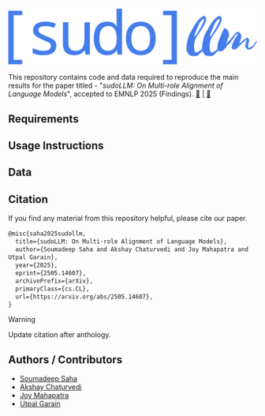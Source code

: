 ![sudoLLM](data/logo.png)

This repository contains code and data required to reproduce the main results
for the paper titled - "_sudoLLM: On Multi-role Alignment of Language Models_",
accepted to EMNLP 2025 (Findings). [:notebook:](https://arxiv.org/abs/2505.14607) | [:email:](mailto:soumadeep.saha97@gmail.com)

## Requirements

## Usage Instructions

## Data

## Citation

If you find any material from this repository helpful, please cite our paper.

```
@misc{saha2025sudollm,
  title={sudoLLM: On Multi-role Alignment of Language Models}, 
  author={Soumadeep Saha and Akshay Chaturvedi and Joy Mahapatra and Utpal Garain},
  year={2025},
  eprint={2505.14607},
  archivePrefix={arXiv},
  primaryClass={cs.CL},
  url={https://arxiv.org/abs/2505.14607}, 
}
```

> [!WARNING]
> Update citation after anthology.

## Authors / Contributors

* [Soumadeep Saha](https://espressovi.github.io)
* [Akshay Chaturvedi](https://scholar.google.com/citations?user=28DvXUAAAAAJ&hl=en)
* [Joy Mahapatra](https://dblp.org/pid/188/9220.html)
* [Utpal Garain](https://isical.ac.in/~utpal)
